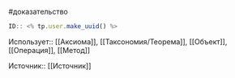 #доказательство

```javascript
ID:: <% tp.user.make_uuid() %>
```

Использует:: [[Аксиома]], [[Таксономия/Теорема]], [[Объект]], [[Операция]], [[Метод]]

Источник:: [[Источник]]